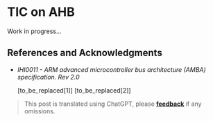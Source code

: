 # TIC on AHB

Work in progress...

## References and Acknowledgments

- _IHI0011 - ARM advanced microcontroller bus architecture (AMBA) specification. Rev 2.0_

  [to_be_replaced[1]]
  [to_be_replaced[2]]

> This post is translated using ChatGPT, please [**feedback**](https://github.com/linyuxuanlin/Wiki_MkDocs/issues/new) if any omissions.